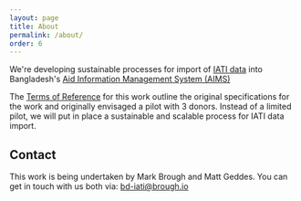 ```yaml
---
layout: page
title: About
permalink: /about/
order: 6
---
```


We're developing sustainable processes for import of [IATI data](http://aidtransparency.net) into Bangladesh's [Aid Information Management System (AIMS)](http://aims.erd.gov.bd/)

The [Terms of Reference](http://jobs.undp.org/cj_view_job.cfm?cur_job_id=57889) for this work outline the original specifications for the work and originally envisaged a pilot with 3 donors. Instead of a limited pilot, we will put in place a sustainable and scalable process for IATI data import.

## Contact

This work is being undertaken by Mark Brough and Matt Geddes. You can get in touch with us both via: <a href="mailto:bd-iati@brough.io">bd-iati@brough.io</a>